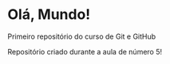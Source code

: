 # Olá, Mundo!
Primeiro repositório do curso de Git e GitHub

Repositório criado durante a aula de número 5!
